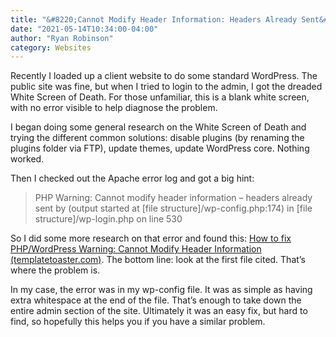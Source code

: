 ```yaml
---
title: "&#8220;Cannot Modify Header Information: Headers Already Sent&#8221;"
date: "2021-05-14T10:34:00-04:00"
author: "Ryan Robinson"
category: Websites
---
```


Recently I loaded up a client website to do some standard WordPress. The public site was fine, but when I tried to login to the admin, I got the dreaded White Screen of Death. For those unfamiliar, this is a blank white screen, with no error visible to help diagnose the problem.

I began doing some general research on the White Screen of Death and trying the different common solutions: disable plugins (by renaming the plugins folder via FTP), update themes, update WordPress core. Nothing worked.

Then I checked out the Apache error log and got a big hint:

> PHP Warning: Cannot modify header information – headers already sent by (output started at \[file structure\]/wp-config.php:174) in \[file structure\]/wp-login.php on line 530

So I did some more research on that error and found this: [How to fix PHP/WordPress Warning: Cannot Modify Header Information (templatetoaster.com)](https://blog.templatetoaster.com/cannot-modify-header-information/). The bottom line: look at the first file cited. That’s where the problem is.

In my case, the error was in my wp-config file. It was as simple as having extra whitespace at the end of the file. That’s enough to take down the entire admin section of the site. Ultimately it was an easy fix, but hard to find, so hopefully this helps you if you have a similar problem.
